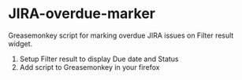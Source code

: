 # JIRA-overdue-marker
Greasemonkey script for marking overdue JIRA issues on Filter result widget.

1) Setup Filter result to display Due date and Status <br />
2) Add script to Greasemonkey in your firefox
